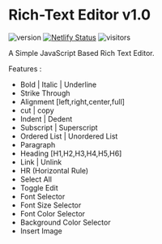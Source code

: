 # Rich-Text Editor v1.0

![version](https://img.shields.io/badge/version-1.0.0-blue)
[![Netlify Status](https://api.netlify.com/api/v1/badges/598468fc-d1b5-4c3a-80f6-474b07ff64d7/deploy-status)](https://app.netlify.com/sites/bareth-rt-editor/deploys)
![visitors](https://bareth-rt-editor.netlify.com)

        
A Simple JavaScript Based Rich Text Editor.

Features :
- Bold | Italic | Underline
- Strike Through
- Alignment [left,right,center,full]
- cut | copy
- Indent | Dedent
- Subscript | Superscript
- Ordered List | Unordered List
- Paragraph
- Heading [H1,H2,H3,H4,H5,H6]
- Link | Unlink
- HR (Horizontal Rule)
- Select All
- Toggle Edit
- Font Selector
- Font Size Selector
- Font Color Selector
- Background Color Selector
- Insert Image 
